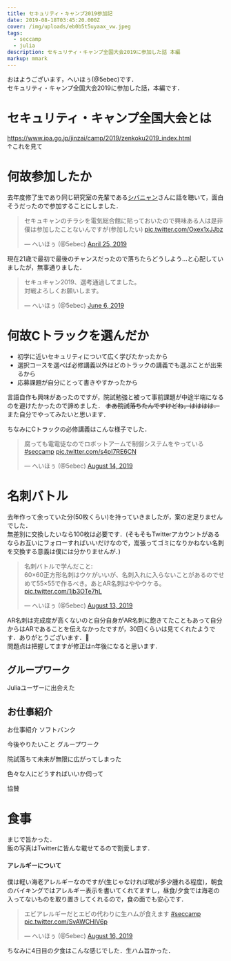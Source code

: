 ```yaml
---
title: セキュリティ・キャンプ2019参加記
date: 2019-08-18T03:45:20.000Z
cover: /img/uploads/eb0b5t5uyaax_vw.jpeg
tags:
  - seccamp
  - julia
description: セキュリティ・キャンプ全国大会2019に参加した話 本編
markup: mmark
---
```

おはようございます，へいほぅ(@5ebec)です．\
セキュリティ・キャンプ全国大会2019に参加した話，本編です．

# セキュリティ・キャンプ全国大会とは
https://www.ipa.go.jp/jinzai/camp/2019/zenkoku2019_index.html \
↑これを見て


# 何故参加したか
去年度修了生であり同じ研究室の先輩である[シバニャン](https://twitter.com/_6v_)さんに話を聴いて，面白そうだったので参加することにしました．
<blockquote class="twitter-tweet" data-theme="dark"><p lang="ja" dir="ltr">セキュキャンのチラシを電気総合館に貼っておいたので興味ある人は是非<br>僕は参加したことないんですが(参加したい) <a href="https://t.co/Oxex1xJJbz">pic.twitter.com/Oxex1xJJbz</a></p>&mdash; へいほぅ (@5ebec) <a href="https://twitter.com/5ebec/status/1121253089275604992?ref_src=twsrc%5Etfw">April 25, 2019</a></blockquote> <script async src="https://platform.twitter.com/widgets.js" charset="utf-8"></script>

現在21歳で最初で最後のチャンスだったので落ちたらどうしよう…と心配していましたが，無事通りました．
<blockquote class="twitter-tweet" data-theme="dark" data-link-color="#a5ebec"><p lang="ja" dir="ltr">セキュキャン2019、選考通過してました。<br>対戦よろしくお願いします。</p>&mdash; へいほぅ (@5ebec) <a href="https://twitter.com/5ebec/status/1136578459721854976?ref_src=twsrc%5Etfw">June 6, 2019</a></blockquote> <script async src="https://platform.twitter.com/widgets.js" charset="utf-8"></script>


# 何故Cトラックを選んだか
 - 初学に近いセキュリティについて広く学びたかったから
 - 選択コースを選べば必修講義以外はどのトラックの講義でも選ぶことが出来るから
 - 応募課題が自分にとって書きやすかったから

言語自作も興味があったのですが，院試勉強と被って事前課題が中途半端になるのを避けたかったので諦めました．
~~まあ院試落ちたんですけどね，はははは．~~ \
また自分でやってみたいと思います．

ちなみにCトラックの必修講義はこんな様子でした．
<blockquote class="twitter-tweet" data-theme="dark" data-link-color="#a5ebec"><p lang="ja" dir="ltr">腐っても電電徒なのでロボットアームで制御システムをやっている <a href="https://twitter.com/hashtag/seccamp?src=hash&amp;ref_src=twsrc%5Etfw">#seccamp</a> <a href="https://t.co/s4pI7RE6CN">pic.twitter.com/s4pI7RE6CN</a></p>&mdash; へいほぅ (@5ebec) <a href="https://twitter.com/5ebec/status/1161574936743297026?ref_src=twsrc%5Etfw">August 14, 2019</a></blockquote> <script async src="https://platform.twitter.com/widgets.js" charset="utf-8"></script>


# 名刺バトル
去年作って余っていた分(50枚くらい)を持っていきましたが，案の定足りませんでした．\
無差別に交換したいなら100枚は必要です．(そもそもTwitterアカウントがあるならお互いにフォローすればいいだけなので，嵩張ってゴミになりかねない名刺を交換する意義は僕には分かりませんが．)

<blockquote class="twitter-tweet" data-theme="dark" data-link-color="#a5ebec"><p lang="ja" dir="ltr">名刺バトルで学んだこと:<br>60×60正方形名刺はウケがいいが、名刺入れに入らないことがあるのでせめて55×55で作るべき。あとAR名刺はややウケる。 <a href="https://t.co/1jb3OTe7hL">pic.twitter.com/1jb3OTe7hL</a></p>&mdash; へいほぅ (@5ebec) <a href="https://twitter.com/5ebec/status/1161222349787557889?ref_src=twsrc%5Etfw">August 13, 2019</a></blockquote> <script async src="https://platform.twitter.com/widgets.js" charset="utf-8"></script>

AR名刺は完成度が高くないのと自分自身がAR名刺に飽きてたこともあって自分からはARであることを伝えなかったですが，30回くらいは見てくれたようです．ありがとうございます．\
問題点は把握してますが修正はn年後になると思います．


## グループワーク

Juliaユーザーに出会えた


## お仕事紹介


お仕事紹介
ソフトバンク

今後やりたいこと
グループワーク


院試落ちて未来が無限に広がってしまった

色々な人にどうすればいいか伺って

協賛

# 食事
まじで旨かった．\
飯の写真はTwitterに皆んな載せてるので割愛します．

#### アレルギーについて
僕は軽い海老アレルギーなのですが(生じゃなければ喉が多少腫れる程度)，朝食のバイキングではアレルギー表示を書いてくれてますし，昼食/夕食では海老の入ってないものを取り置きしてくれるので，食の面でも安心です．
<blockquote class="twitter-tweet" data-theme="dark" data-link-color="#a5ebec"><p lang="ja" dir="ltr">エビアレルギーだとエビの代わりに生ハムが食えます <a href="https://twitter.com/hashtag/seccamp?src=hash&amp;ref_src=twsrc%5Etfw">#seccamp</a> <a href="https://t.co/SvAWCHIV6p">pic.twitter.com/SvAWCHIV6p</a></p>&mdash; へいほぅ (@5ebec) <a href="https://twitter.com/5ebec/status/1162283745669312514?ref_src=twsrc%5Etfw">August 16, 2019</a></blockquote> <script async src="https://platform.twitter.com/widgets.js" charset="utf-8"></script>
ちなみに4日目の夕食はこんな感じでした．生ハム旨かった．
